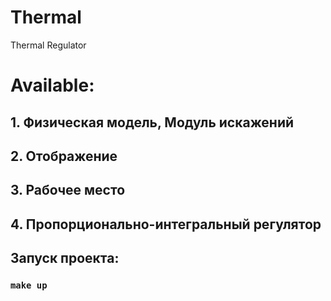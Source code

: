 # Thermal
Thermal Regulator

# Available:
## 1. Физическая модель, Модуль искажений
## 2. Отображение
## 3. Рабочее место
## 4. Пропорционально-интегральный регулятор


## Запуск проекта:
###   `make up`

